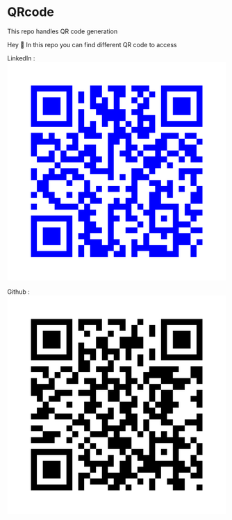 # QRcode
This repo handles QR code generation


Hey :wave: In this repo you can find different QR code to access 

LinkedIn : ![Mickael Maujean LinkedIn](qrcode_linkedin.png)

Github : ![Mickael Maujean LinkedIn](qrcode_github.png)

